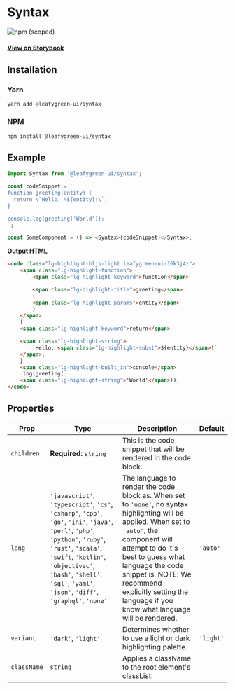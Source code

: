 # Syntax

![npm (scoped)](https://img.shields.io/npm/v/@leafygreen-ui/syntax.svg)

#### [View on Storybook](https://mongodb.github.io/leafygreen-ui/?path=/story/syntax--syntax)

## Installation

### Yarn

```shell
yarn add @leafygreen-ui/syntax
```

### NPM

```shell
npm install @leafygreen-ui/syntax
```

## Example

```js
import Syntax from '@leafygreen-ui/syntax';

const codeSnippet = `
function greeting(entity) {
  return \`Hello, \${entity}!\`;
}

console.log(greeting('World'));
`;

const SomeComponent = () => <Syntax>{codeSnippet}</Syntax>;
```

**Output HTML**

```HTML
<code class="lg-highlight-hljs-light leafygreen-ui-16k3j4z">
	<span class="lg-highlight-function">
		<span class="lg-highlight-keyword">function</span>

		<span class="lg-highlight-title">greeting</span>
		(
		<span class="lg-highlight-params">entity</span>
		)
	</span>
	{
	<span class="lg-highlight-keyword">return</span>

	<span class="lg-highlight-string">
		`Hello, <span class="lg-highlight-subst">${entity}</span>!`
	</span>;
	}
	<span class="lg-highlight-built_in">console</span>
	.log(greeting(
	<span class="lg-highlight-string">'World'</span>));
</code>
```

## Properties

| Prop        | Type                                                                                                                                                                                                                                                                          | Description                                                                                                                                                                                                                                                                                                         | Default   |
| ----------- | ----------------------------------------------------------------------------------------------------------------------------------------------------------------------------------------------------------------------------------------------------------------------------- | ------------------------------------------------------------------------------------------------------------------------------------------------------------------------------------------------------------------------------------------------------------------------------------------------------------------- | --------- |
| `children`  | **Required:** `string`                                                                                                                                                                                                                                                        | This is the code snippet that will be rendered in the code block.                                                                                                                                                                                                                                                   |           |
| `lang`      | `'javascript'`, `'typescript'`, `'cs'`, `'csharp'`, `'cpp'`, `'go'`, `'ini'`, `'java'`, `'perl'`, `'php'`, `'python'`, `'ruby'`, `'rust'`, `'scala'`, `'swift`, `'kotlin'`, `'objectivec'`, `'bash'`, `'shell'`, `'sql'`, `'yaml'`, `'json'`, `'diff'`, `'graphql'`, `'none'` | The language to render the code block as. When set to `'none'`, no syntax highlighting will be applied. When set to `'auto'`, the component will attempt to do it's best to guess what language the code snippet is. NOTE: We recommend explicitly setting the language if you know what language will be rendered. | `'auto'`  |
| `variant`   | `'dark'`, `'light'`                                                                                                                                                                                                                                                           | Determines whether to use a light or dark highlighting palette.                                                                                                                                                                                                                                                     | `'light'` |
| `className` | `string`                                                                                                                                                                                                                                                                      | Applies a className to the root element's classList.                                                                                                                                                                                                                                                                |           |
